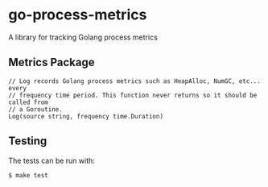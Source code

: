 # go-process-metrics
A library for tracking Golang process metrics

## Metrics Package
```
// Log records Golang process metrics such as HeapAlloc, NumGC, etc... every
// frequency time period. This function never returns so it should be called from
// a Goroutine.
Log(source string, frequency time.Duration)
```

## Testing
The tests can be run with:
```bash
$ make test
```
